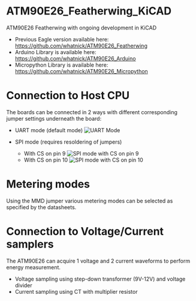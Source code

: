 # ATM90E26_Featherwing_KiCAD
ATM90E26 Featherwing with ongoing development in KiCAD
- Previous Eagle version available here: https://github.com/whatnick/ATM90E26_Featherwing
- Arduino Library is available here: https://github.com/whatnick/ATM90E26_Arduino
- Micropython Library is available here: https://github.com/whatnick/ATM90E26_Micropython

# Connection to Host CPU
The boards can be connected in 2 ways with different corresponding jumper settings underneath the board:

- UART mode (default mode)
![UART Mode](docs/Default_UART.jpg)

- SPI mode (requires resoldering of jumpers)
    - With CS on pin 9 ![SPI mode with CS on pin 9](docs/SPI_CS_option_1.jpg)
    - With CS on pin 10 ![SPI mode with CS on pin 10](docs/SPI_CS_option_2.jpg)

# Metering  modes
Using the MMD jumper various metering modes can be selected as specified by the datasheets.

# Connection to Voltage/Current samplers

The ATM90E26 can acquire 1 voltage and 2 current waveforms to perform energy measurement.
- Voltage sampling using step-down transformer (9V-12V) and voltage divider
- Current sampling using CT with multiplier resistor
